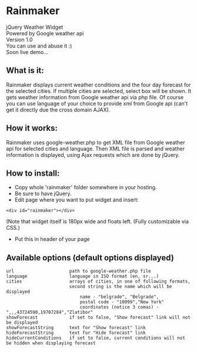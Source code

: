 Rainmaker
===========

jQuery Weather Widget<br/>
Powered by Google weather api<br/>
Version 1.0<br/>
You can use and abuse it :)<br/>
Soon live demo...



What is it:
-----------
Rainmaker displays current weather conditions and the four day forecast for the selected cities. 
If multiple cities are selected, select box will be shown. It gets weather information from Google weather api via php file.
Of course you can use language of your choice to provide xml from Google api (can't get it directly due the cross domain AJAX). 

How it works:
-------------
Rainmaker uses google-weather.php to get XML file from Google weather api for selected cities and language. 
Then XML file is parsed and weather information is displayed, using Ajax requests which are done by jQuery.

How to install:
---------------
* Copy whole 'rainmaker' folder somewhere in your hosting.
* Be sure to have jQuery.
* Edit page where you want to put widget and insert:

`<div id="rainmaker"></div>`

(Note that widget itself is 180px wide and floats left. 
(Fully customizable via CSS.)

* Put this in header of your page


	<link href="rainmaker/rainmaker.css" rel="stylesheet"  type="text/css" />
	<script type="text/javascript" src="rainmaker/rainmaker.js"></script>
	<script type="text/javascript">
	$(document).ready(function(){
		$("#rainmaker").rainmaker({
		   language: "en",
		   cities: Array(
				"belgrade", "Belgrade",
				"paris", "Paris",
				"london", "London", 
				"moscow", "Moscow", 
				"10099","New York", // postal code
				",,,43724590,19707284","Zlatibor" // coordinates (notice 3 comas)
		   ),
		   showForecast: true,
		   showForecastString: 'Show forecast',
		   hideForecastString: 'Hide forecast',
		   hideCurrentConditions: true
		});	
	});
	</script>


Available options (default options displayed)
---------------------------------------------
	url                     path to google-weather.php file
	language		        language in ISO format (en, sr...)
	cities			        arrays of cities, in one of following formats, 
							second string is the name which will be displayed
								name - "belgrade", "Belgrade",
								postal code - "10099","New York"
								coordinates (notice 3 comas) - ",,,43724590,19707284","Zlatibor"
	showForecast	        if set to false, "Show forecast" link will not be displayed
	showForecastString      text for "Show forecast" link
	hideForecastString      text for "Hide forecast" link
	hideCurrentConditions   if set to false, current conditions will not be hidden when displaying forecast

